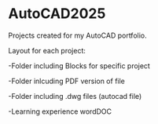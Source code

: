 # AutoCAD2025
Projects created for my AutoCAD portfolio.

Layout for each project:

-Folder including Blocks for specific project

-Folder inlcuding PDF version of file

-Folder including .dwg files (autocad file)

-Learning experience wordDOC

